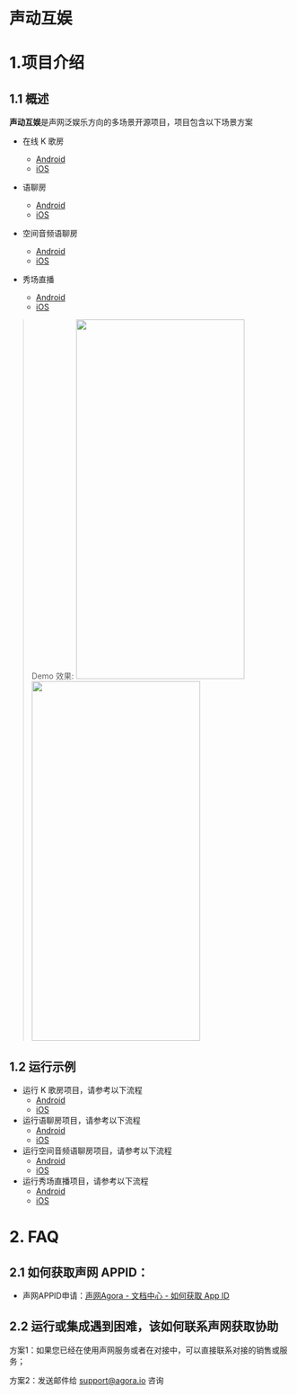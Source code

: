 # 声动互娱
# 1.项目介绍
## 1.1 概述
**声动互娱**是声网泛娱乐方向的多场景开源项目，项目包含以下场景方案

* 在线 K 歌房
    * [Android](Android/scenes/ktv)
    * [iOS](iOS/AgoraEntScenarios/Scenes/KTV)
* 语聊房
    * [Android](Android/scenes/voice)
    * [iOS](iOS/AgoraEntScenarios/Scenes/VoiceChatRoom)

* 空间音频语聊房
    * [Android](Android/scenes/voice_spatial)
    * [iOS](iOS/AgoraEntScenarios/Scenes/SpatialAudio)
* 秀场直播
    * [Android](Android/scenes/show)
    * [iOS](iOS/AgoraEntScenarios/Scenes/Show)

>
> Demo 效果:
> <img src="https://accktvpic.oss-cn-beijing.aliyuncs.com/pic/github_readme/ent-full/entFullDemo_1.png" width="300" height="640"><img src="https://accktvpic.oss-cn-beijing.aliyuncs.com/pic/github_readme/ent-full/entFullDemo_2.png" width="300" height="640">
## 1.2 运行示例
* 运行 K 歌房项目，请参考以下流程
    * [Android](Android/scenes/ktv)
    * [iOS](iOS/AgoraEntScenarios/Scenes/KTV)
* 运行语聊房项目，请参考以下流程
    * [Android](Android/scenes/voice)
    * [iOS](iOS/AgoraEntScenarios/Scenes/VoiceChatRoom)
* 运行空间音频语聊房项目，请参考以下流程
    * [Android](Android/scenes/voice_spatial)
    * [iOS](iOS/AgoraEntScenarios/Scenes/SpatialAudio)
* 运行秀场直播项目，请参考以下流程
    * [Android](Android/scenes/show)
    * [iOS](iOS/AgoraEntScenarios/Scenes/Show)

# 2. FAQ

## 2.1 如何获取声网 APPID：
- 声网APPID申请：[声网Agora - 文档中心 - 如何获取 App ID](https://docs.agora.io/cn/Agora%20Platform/get_appid_token?platform=All%20Platforms#%E8%8E%B7%E5%8F%96-app-id)

## 2.2 运行或集成遇到困难，该如何联系声网获取协助
方案1：如果您已经在使用声网服务或者在对接中，可以直接联系对接的销售或服务；

方案2：发送邮件给 support@agora.io 咨询